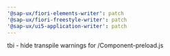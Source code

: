 ```yaml
---
'@sap-ux/fiori-elements-writer': patch
'@sap-ux/fiori-freestyle-writer': patch
'@sap-ux/ui5-application-writer': patch
---
```


tbi - hide transpile warnings for /Component-preload.js
